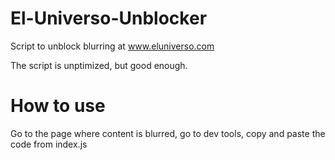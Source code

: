 # El-Universo-Unblocker

Script to unblock blurring at www.eluniverso.com

The script is unptimized, but good enough.

# How to use

Go to the page where content is blurred, go to dev tools, copy and paste the code from index.js
